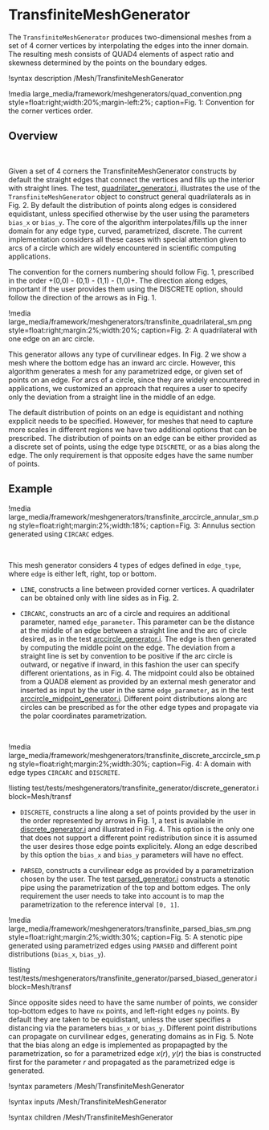 # TransfiniteMeshGenerator

The `TransfiniteMeshGenerator` produces two-dimensional meshes from a set of 4 corner vertices by interpolating the edges into the inner domain. The resulting mesh  consists of QUAD4 elements of aspect ratio and skewness determined by the points on the boundary edges.

!syntax description /Mesh/TransfiniteMeshGenerator

!media large_media/framework/meshgenerators/quad_convention.png style=float:right;width:20%;margin-left:2%; caption=Fig. 1: Convention for the corner vertices order.


## Overview

&nbsp;

Given a set of 4 corners the TransfiniteMeshGenerator constructs by default the straight edges that connect the vertices and fills up the interior with straight lines. The test, [quadrilater_generator.i](test/tests/meshgenerators/transfinite_generator/quadrilater_generator.i),
illustrates the use of the `TransfiniteMeshGenerator` object to construct general quadrilaterals as in Fig. 2. By default the distribution of points along edges is considered equidistant, unless specified otherwise by the user using the parameters `bias_x` or `bias_y`. The core of the algorithm interpolates/fills up the inner domain for any edge type, curved, parametrized, discrete. The current implementation considers all these cases with special attention given to arcs of a circle which are widely encountered in scientific computing applications. 

The convention for the corners numbering should follow Fig. 1, prescribed in the order +(0,0) - (0,1) - (1,1) - (1,0)+. The direction along edges, important if the user provides them using the DISCRETE option, should follow the direction of the arrows as in Fig. 1.


!media large_media/framework/meshgenerators/transfinite_quadrilateral_sm.png style=float:right;margin:2%;width:20%; caption=Fig. 2: A quadrilateral with one edge on an arc circle.


This generator allows any type of curvilinear edges. In Fig. 2 we show a mesh where the bottom edge has an inward arc circle. However, this algorithm generates a mesh for any parametrized edge, or given set of points on an edge. For arcs of a circle, since they are widely encountered in applications, we customized an approach that requires a user to specify only the deviation from a straight line in the middle of an edge. 

The default distribution of points on an edge is equidistant and nothing expplicit needs to be specified. However, for meshes that need to capture more scales in different regions we have two additional options that can be prescribed.  The distribution of points on an edge can be either provided as a discrete set of points, using the edge type `DISCRETE`, or as a bias along the edge. The only requirement is that opposite edges have the same number of points.

## Example 


!media large_media/framework/meshgenerators/transfinite_arccircle_annular_sm.png style=float:right;margin:2%;width:18%; caption=Fig. 3: Annulus section generated using `CIRCARC` edges.


&nbsp;

This mesh generator considers 4 types of edges defined in `edge_type`, where `edge` is either left, right, top or bottom.

  - `LINE`, constructs a line between provided corner vertices. A quadrilater can be obtained only with line sides as in Fig. 2.

  - `CIRCARC`, constructs an arc of a circle and requires an additional parameter, named `edge_parameter`. This parameter can be the distance at the middle of an edge between a straight line and the arc of circle desired, as in the test [arccircle_generator.i](test/tests/meshgenerators/transfinite_generator/arcircle_generator.i). The edge is then generated by computing the middle point on the edge. The deviation from a straight line is set by convention to be positive if the arc circle is outward, or negative if inward, in this fashion the user can specify different orientations, as in Fig. 4.
  The midpoint could also be obtained from a QUAD8 element as provided by an external mesh generator and inserted as input by the user in the same  `edge_parameter`, as in the test [arccircle_midpoint_generator.i](test/tests/meshgenerators/transfinite_generator/arcircle_midpoint_generator.i). Different point distributions along arc circles can be prescribed as for the other edge types and propagate via the polar coordinates parametrization.

&nbsp;

!media large_media/framework/meshgenerators/transfinite_discrete_arccircle_sm.png style=float:right;margin:2%;width:30%; caption=Fig. 4: A domain with edge types `CIRCARC` and `DISCRETE`.


!listing test/tests/meshgenerators/transfinite_generator/discrete_generator.i
    block=Mesh/transf


  - `DISCRETE`, constructs a line along a set of points provided by the user in the order represented by arrows in Fig. 1, a test is available in [discrete_generator.i](test/tests/meshgenerators/transfinite_generator/discrete_generator.i) and illustrated in Fig. 4. This option is the only one that does not support a different point redistribution since it is assumed the user desires those edge points explicitely. Along an edge described by this option the `bias_x` and `bias_y` parameters will have no effect. 

  - `PARSED`, constructs a curvilinear edge as provided by a parametrization chosen by the user. The test [parsed_generator.i](test/tests/meshgenerators/transfinite_generator/parsed_generator.i) constructs a stenotic pipe using the parametrization of the top and bottom edges. The only requirement the user needs to take into account is to map the parametrization to the reference interval `[0, 1]`. 


!media large_media/framework/meshgenerators/transfinite_parsed_bias_sm.png style=float:right;margin:2%;width:30%; caption=Fig. 5: A stenotic pipe generated using parametrized edges using  `PARSED` and different point distributions (`bias_x`, `bias_y`).


!listing test/tests/meshgenerators/transfinite_generator/parsed_biased_generator.i
    block=Mesh/transf


Since opposite sides need to have the same number of points, we consider top-bottom edges to have `nx` points, and left-right edges `ny` points. By default they are taken to be equidistant, unless the user specifies a distancing via the parameters `bias_x` or `bias_y`. Different point distributions can propagate on curvilinear edges, generating domains as in Fig. 5. Note that the bias along an edge is implemented as propapagted by the parametrization, so for a parametrized edge $x(r),\ y(r)$ the bias is constructed first for the parameter $r$ and propagated as the parametrized edge is generated. 


!syntax parameters /Mesh/TransfiniteMeshGenerator

!syntax inputs /Mesh/TransfiniteMeshGenerator

!syntax children /Mesh/TransfiniteMeshGenerator
